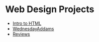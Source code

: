 # Web Design Projects

<ul>
   <li><a href="intro_html/index.html" target="_blank">Intro to HTML</a></li>
   <li><a href="html5_css/index.html" target="_blank">WednesdayAddams</a></li>
   <li><a href="adv_css/index.html" target=" _blank">Reviews</a></li>
</ul>